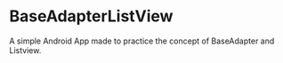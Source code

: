 # BaseAdapterListView
A simple Android App made to practice the concept of BaseAdapter and Listview.
